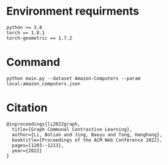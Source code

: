 # Environment requirments
```
python >= 3.8
torch == 1.8.1
torch-geometric == 1.7.2
```

# Command
```
python main.py --dataset Amazon-Computers --param local:amazon_computers.json
```

# Citation
```
@inproceedings{li2022graph,
  title={Graph Communal Contrastive Learning},
  author={Li, Bolian and Jing, Baoyu and Tong, Hanghang},
  booktitle={Proceedings of the ACM Web Conference 2022},
  pages={1203--1213},
  year={2022}
}
```
